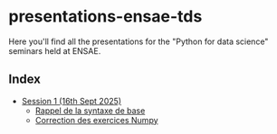 # presentations-ensae-tds

Here you'll find all the presentations for the "Python for data science" seminars held at ENSAE.

## Index

- [Session 1 (16th Sept 2025)](./presentations/seance_1-25_09_16.pdf)
  - [Rappel de la syntaxe de base](./corrections/seance_1-25-09-16-syntaxe.py)
  - [Correction des exercices Numpy](./corrections/seance_1-25-09-18-numpy.ipynb)
